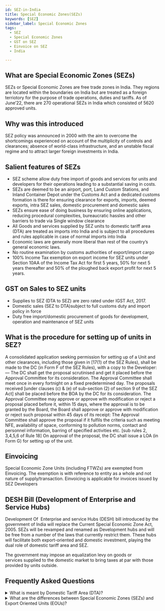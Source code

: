 ```yaml
---
id: SEZ-in-India
title: Special Economic Zones(SEZs)
keywords: [SEZ]
sidebar_label: Special Economic Zones
tags:
  - SEZ
  - Special Economic Zones
  - GST on SEZ
  - Einvoice on SEZ
  - India

---
```

## What are Special Economic Zones (SEZs) 

SEZs or Special Economic Zones are free trade zones in India. They regions are located within the boundaries on India but are treated as a foreign terriotory for the purpose of trade operations, duties and tariffs. As of June’22, there are 270 operational SEZs in India which consisted of 5620 approved units. 


## Why was this introduced

SEZ policy was announced in 2000 with the aim to overcome the shortcomings experienced on account of the multiplicity of controls and clearances; absence of world-class infrastructure, and an unstable fiscal regime and to attract larger foreign investments in India. 

## Salient features of SEZs
 
* SEZ scheme allow duty free import of goods and services for units and developers for their operations leading to a substantial saving in costs.
* SEZs are deemed to be an airport, port, Land Custom Stations, and Inland Container Depot under the Customs Act and a dedicated customs formation is there for ensuring clearance for exports, imports, deemed exports, intra SEZ sales, domestic procurement and domestic sales
* SEZs ensure ease of doing business by ensuring online applications, reducing procedural complexities, bureaucratic hassles and other barriers to trade via Single window clearance
* All Goods and services supplied by SEZ units to domestic tariff area (DTA) are treated as imports into India and is subject to all procedures and rules applicable in case of normal imports into India 
* Economic laws are generally more liberal than rest of the country’s general economic laws.
* No routine examination by customs authorities of export/import cargo
* 100% Income Tax exemption on export income for SEZ units under Section 10AA of the Income Tax Act for first 5 years, 50% for next 5 years thereafter and 50% of the ploughed back export profit for next 5 years.

## GST on Sales to SEZ units

* Supplies to SEZ (DTA to SEZ) are zero rated under IGST Act, 2017.
* Domestic sales (SEZ to DTA)subject to full customs duty and import policy in force
* Duty free import/domestic procurement of goods for development, operation and maintenance of SEZ units


## What is the procedure for setting up of units in SEZ?
A consolidated application seeking permission for setting up of a Unit and other clearances, including those given in [17(1) of the SEZ Rules), shall be made to the DC (in Form F of the SEZ Rules), with a copy to the Developer: — The DC shall get the proposal scrutinised and get it placed before the Approval Committee for its consideration. The Approval Committee shall meet once in every fortnight on a fixed predetermined day. The proposals received [under clauses (c) & (e) of sub-section (2) of section 9 of the SEZ Act] shall be placed before the BOA by the DC for its consideration. The Approval Committee may approve or approve with modification or reject a proposal placed before it, within 15 days, where the approval is to be granted by the Board, the Board shall approve or approve with modification or reject such proposal within 45 days of its receipt: The Approval Committee shall approve the proposal if it fulfils the criteria such as meeting NFE, availability of space, conforming to pollution norms, contact and personnel information, barring of specified activities etc. [sub rules 2, 3,4,5,6 of Rule 18]
On approval of the proposal, the DC shall issue a LOA (in Form G) for setting up of the unit.


## Einvoicing
Special Economic Zone Units (including FTWZs) are exempted from Einvoicing. The exemption is with reference to entity as a whole and not nature of supply/transaction.
Einvoicing is applicable for invoices issued by SEZ Developers


## DESH Bill (Development of Enterprise and Service Hubs)

Development Of  Enterprise and service Hubs (DESH) bill introduced by the government of India will replace the Current Special Economic Zone Act, 2005. SEZs will be revamped and renamed as Development hubs and will be free from a number of the laws that currently restrict them. These hubs will facilitate both export-oriented and domestic investment, playing the dual role of domestic tariff area and SEZ.

The government may impose an equalization levy on goods or services supplied to the domestic market to bring taxes at par with those provided by units outside.


## Frequently Asked Questions
<details>
  <summary>What is meant by Domestic Tariff Area (DTA)? </summary>
Domestic Tariff Area (DTA) means the whole of India (including the territorial waters and continental shelf) but does not include the areas of the Special Economic Zones.
 </details>

<details>
  <summary>What are the differences between Special Economic Zones (SEZs) and Export Oriented Units (EOUs)? </summary>
Although both EOUs and SEZs were initiated to boost exports, there are differences between the two.An EOU can be set up anywhere in the country, provided it meets the scheme’s criteria. On the other hand, an SEZ is a specially demarcated enclave that is deemed to be outside the customs jurisdiction and therefore, a foreign territory. Thus, any sale made from within an SEZ to DTA is considered export while any sale made by an EOU to DTA is regarded as deemed exports. Sales from SEZs to DTAs are more common, compared to sales from EOUs to DTAs. Being a clearly demarcated area, there is substantial control over the physical movement of goods to and from SEZs, but the same cannot be said about EOUs. In terms of taxability, an SEZ based establishment is not required to pay tax, while an EOU has to pay tax which it can claim as a refund later. Minimum investment in plant and machinery and building is Rs. 1 crore for EOUs. This should be before commencement of commercial production, there is no such limit for SEZ. 
 </details>
